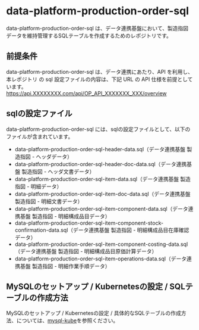 # data-platform-production-order-sql

data-platform-production-order-sql は、データ連携基盤において、製造指図データを維持管理するSQLテーブルを作成するためのレポジトリです。 

## 前提条件  
data-platform-production-order-sql は、データ連携にあたり、API を利用し、本レポジトリ の sql 設定ファイルの内容は、下記 URL の API 仕様を前提としています。  
https://api.XXXXXXXX.com/api/OP_API_XXXXXXX_XXX/overview  

## sqlの設定ファイル

data-platform-production-order-sql には、sqlの設定ファイルとして、以下のファイルが含まれています。  

* data-platform-production-order-sql-header-data.sql（データ連携基盤 製造指図 - ヘッダデータ）
* data-platform-production-order-sql-header-doc-data.sql（データ連携基盤 製造指図 - ヘッダ文書データ）
* data-platform-production-order-sql-item-data.sql（データ連携基盤 製造指図 - 明細データ）
* data-platform-production-order-sql-item-doc-data.sql（データ連携基盤 製造指図 - 明細文書データ）
* data-platform-production-order-sql-item-component-data.sql（データ連携基盤 製造指図 - 明細構成品目データ）
* data-platform-production-order-sql-item-component-stock-confirmation-data.sql（データ連携基盤 製造指図 - 明細構成品目在庫確認データ）
* data-platform-production-order-sql-item-component-costing-data.sql（データ連携基盤 製造指図 - 明細構成品目原価計算データ）
* data-platform-production-order-sql-item-operations-data.sql（データ連携基盤 製造指図 - 明細作業手順データ）

## MySQLのセットアップ / Kubernetesの設定 / SQLテーブルの作成方法

MySQLのセットアップ / Kubernetesの設定 / 具体的なSQLテーブルの作成方法、については、[mysql-kube](https://github.com/latonaio/mysql-kube)を参照ください。
